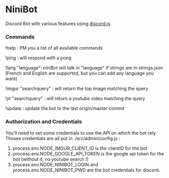 # NiniBot
Discord Bot with various features using [discord.js](https://github.com/hydrabolt/discord.js)

### Commands
!help : PM you a list of all available commands

!ping : will respond with a pong

!lang "language": niniBot will talk in "language" if strings are in strings.json (French and English are supported, but you can add any language you want)

!imgur "searchquery" : will return the top image matching the query

!yt "searchquery" : will return a youtube video matching the query

!update : update the bot to the last origin/master commit

### Authorization and Credentials
You'll need to set some credentials to use the API on which the bot rely. Thoses credentials are all put in ./src/admin/config.js :

1. process.env.NODE_IMGUR_CLIENT_ID is the clientID for the bot
2. process.env.NODE_GOOGLE_API_TOKEN is the google api token for the bot (without it, no youtube search !)
3. process.env.NODE_NINIBOT_LOGIN and process.env.NODE_NINIBOT_PWD are the bot credentials for discord.
